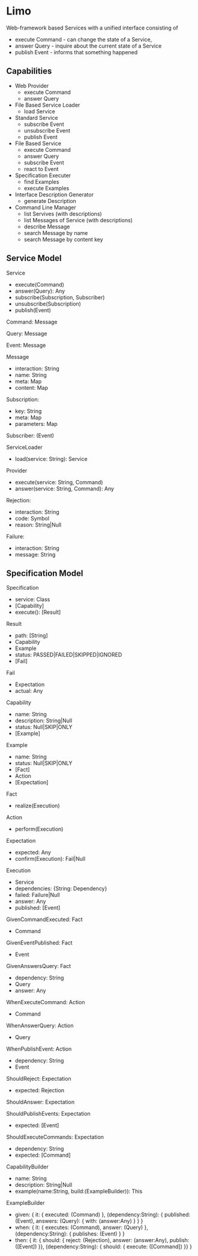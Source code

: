 # Limo

Web-framework based Services with a unified interface consisting of

- execute Command - can change the state of a Service,
- answer Query - inquire about the current state of a Service
- publish Event - informs that something happened

## Capabilities

- Web Provider
  - execute Command
  - answer Query
- File Based Service Loader
  - load Service
- Standard Service
  - subscribe Event
  - unsubscribe Event
  - publish Event
- File Based Service
  - execute Command
  - answer Query
  - subscribe Event
  - react to Event
- Specification Executer
  - find Examples
  - execute Examples
- Interface Description Generator
  - generate Description
- Command Line Manager
  - list Servives (with descriptions)
  - list Messages of Service (with descriptions)
  - describe Message
  - search Message by name
  - search Message by content key


## Service Model

Service
- execute(Command)
- answer(Query): Any
- subscribe(Subscription, Subscriber)
- unsubscribe(Subscription)
- publish(Event)

Command: Message

Query: Message

Event: Message

Message
- interaction: String
- name: String
- meta: Map
- content: Map

Subscription:
- key: String
- meta: Map
- parameters: Map

Subscriber: (Event)

ServiceLoader
- load(service: String): Service

Provider
- execute(service: String, Command)
- answer(service: String, Command): Any

Rejection:
- interaction: String
- code: Symbol
- reason: String|Null

Failure:
- interaction: String
- message: String


## Specification Model

Specification
- service: Class
- [Capability]
- execute(): [Result]

Result
- path: [String]
- Capability
- Example
- status: PASSED|FAILED|SKIPPED|IGNORED
- [Fail]

Fail
- Expectation
- actual: Any

Capability
- name: String
- description: String|Null
- status: Null|SKIP|ONLY
- [Example]

Example
- name: String
- status: Null|SKIP|ONLY
- [Fact]
- Action
- [Expectation]

Fact
- realize(Execution)

Action
- perform(Execution)

Expectation
- expected: Any
- confirm(Execution): Fail|Null

Execution
- Service
- dependencies: {String: Dependency}
- failed: Failure|Null
- answer: Any
- published: [Event]


GivenCommandExecuted: Fact
- Command

GivenEventPublished: Fact
- Event

GivenAnswersQuery: Fact
- dependency: String
- Query
- answer: Any

WhenExecuteCommand: Action
- Command

WhenAnswerQuery: Action
- Query

WhenPublishEvent: Action
- dependency: String
- Event

ShouldReject: Expectation
- expected: Rejection

ShouldAnswer: Expectation

ShouldPublishEvents: Expectation
- expected: [Event]

ShouldExecuteCommands: Expectation
- dependency: String
- expected: [Command]


CapabilityBuilder
- name: String
- description: String|Null
- example(name:String, build:(ExampleBuilder)): This

ExampleBuilder
- given: {
    it: {
      executed: (Command)
    },
    (dependency:String): {
      published: (Event),
      answers: (Query): {
        with: (answer:Any)
      }
    }
  }
- when: {
    it: {
    	executes: (Command),
	answer: (Query)
    },
    (dependency:String): {
      publishes: (Event)
    }
  }
- then: {
    it: { should: {
      reject: (Rejection),
      answer: (answer:Any),
      publish: ([Event])
    }},
    (dependency:String): { should: {
      execute: ([Command])
    }}
  }